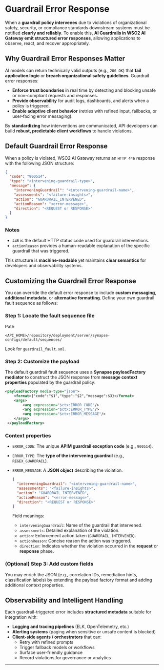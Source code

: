 # Guardrail Error Response

When a **guardrail policy intervenes** due to violations of organizational safety, security, or compliance standards downstream systems must be notified **clearly and reliably**. To enable this, **AI Guardrails in WSO2 AI Gateway emit structured error responses**, allowing applications to observe, react, and recover appropriately.

## Why Guardrail Error Responses Matter

AI models can return technically valid outputs (e.g., `200 OK`) that **fail application logic** or **breach organizational safety guidelines**. Guardrail error responses:

- **Enforce trust boundaries** in real time by detecting and blocking unsafe or non-compliant requests and responses.
- **Provide observability** for audit logs, dashboards, and alerts when a policy is triggered.
- **Enable adaptive client behavior** (retries with refined input, fallbacks, or user-facing error messaging).

By **standardizing** how interventions are communicated, API developers can build **robust, predictable client workflows** to handle violations.

## Default Guardrail Error Response

When a policy is violated, WSO2 AI Gateway returns an `HTTP 446` response with the following JSON structure:

```json
{
  "code": "900514",
  "type": "<intervening-guardrail-type>",
  "message": {
    "interveningGuardrail": "<intervening-guardrail-name>",
    "assessments": "<failure-insights>",
    "action": "GUARDRAIL_INTERVENED",
    "actionReason": "<error-message>",
    "direction": "<REQUEST or RESPONSE>"
  }
}
```

### Notes
- `446` is the default HTTP status code used for guardrail interventions.
- `actionReason` provides a human-readable explanation of the specific guardrail that was triggered.

This structure is **machine-readable** yet maintains **clear semantics** for developers and observability systems.

## Customizing the Guardrail Error Response

You can override the default error response to include **custom messaging**, **additional metadata**, or **alternative formatting**. Define your own guardrail fault sequence as follows:

### Step 1: Locate the fault sequence file

Path:
```
<API_HOME>/repository/deployment/server/synapse-configs/default/sequences/
```

Look for `guardrail_fault.xml`.

### Step 2: Customize the payload

The default guardrail fault sequence uses a **Synapse payloadFactory mediator** to construct the JSON response from **message context properties** populated by the guardrail policy:

```xml
<payloadFactory media-type="json">
    <format>{"code":"$1","type":"$2","message":$3}</format>
    <args>
        <arg expression="$ctx:ERROR_CODE"/>
        <arg expression="$ctx:ERROR_TYPE"/>
        <arg expression="$ctx:ERROR_MESSAGE"/>
    </args>
 </payloadFactory>
```

### Context properties
- `ERROR_CODE`: The unique **APIM guardrail exception code** (e.g., `900514`).
- `ERROR_TYPE`: The **type of the intervening guardrail** (e.g., `REGEX_GUARDRAIL`).
- `ERROR_MESSAGE`: A **JSON object** describing the violation. 

  ```json
  {
    "interveningGuardrail": "<intervening-guardrail-name>",
    "assessments": "<failure-insights>",
    "action": "GUARDRAIL_INTERVENED",
    "actionReason": "<error-message>",
    "direction": "<REQUEST or RESPONSE>"
  }
  ```

  Field meanings:

  - `interveningGuardrail`: Name of the guardrail that intervened.
  - `assessments`: Detailed explanation of the violation.
  - `action`: Enforcement action taken (`GUARDRAIL_INTERVENED`).
  - `actionReason`: Concise reason the action was triggered.
  - `direction`: Indicates whether the violation occurred in the **request** or **response** phase.

### (Optional) Step 3: Add custom fields
You may enrich the JSON (e.g., correlation IDs, remediation hints, classification labels) by extending the payload factory format and adding additional context properties.

## Observability and Intelligent Handling

Each guardrail-triggered error includes **structured metadata** suitable for integration with:

- **Logging and tracing pipelines** (ELK, OpenTelemetry, etc.)
- **Alerting systems** (paging when sensitive or unsafe content is blocked)
- **Client-side agents / orchestrators** that can:
  - Retry with refined prompts
  - Trigger fallback models or workflows
  - Surface user-friendly guidance
  - Record violations for governance or analytics

---
